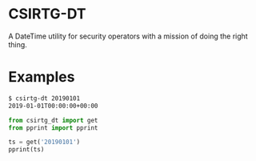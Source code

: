 # CSIRTG-DT

A DateTime utility for security operators with a mission of doing the right thing.

# Examples

```bash
$ csirtg-dt 20190101
2019-01-01T00:00:00+00:00
```

```python
from csirtg_dt import get
from pprint import pprint

ts = get('20190101')
pprint(ts)
```